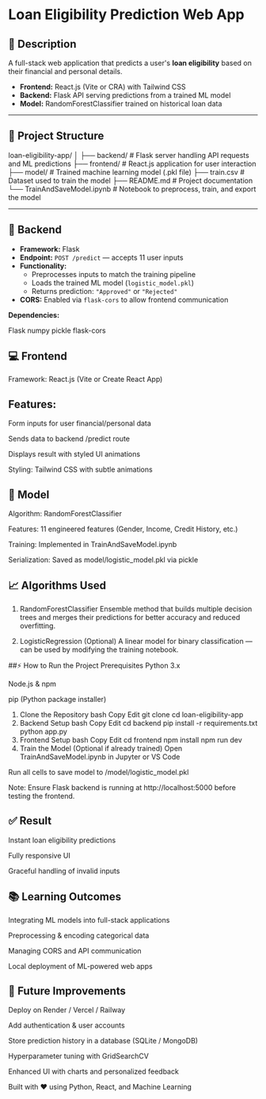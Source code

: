 # Loan Eligibility Prediction Web App

## 📌 Description
A full-stack web application that predicts a user's **loan eligibility** based on their financial and personal details.  
- **Frontend:** React.js (Vite or CRA) with Tailwind CSS  
- **Backend:** Flask API serving predictions from a trained ML model  
- **Model:** RandomForestClassifier trained on historical loan data  

---

## 📂 Project Structure
loan-eligibility-app/
│
├── backend/ # Flask server handling API requests and ML predictions
├── frontend/ # React.js application for user interaction
├── model/ # Trained machine learning model (.pkl file)
├── train.csv # Dataset used to train the model
├── README.md # Project documentation
└── TrainAndSaveModel.ipynb # Notebook to preprocess, train, and export the model


---

## 🔧 Backend
- **Framework:** Flask  
- **Endpoint:** `POST /predict` — accepts 11 user inputs  
- **Functionality:**
  - Preprocesses inputs to match the training pipeline  
  - Loads the trained ML model (`logistic_model.pkl`)  
  - Returns prediction: `"Approved"` or `"Rejected"`  
- **CORS:** Enabled via `flask-cors` to allow frontend communication  

**Dependencies:**

Flask
numpy
pickle
flask-cors
## 💻 Frontend
Framework: React.js (Vite or Create React App)

## Features:

Form inputs for user financial/personal data

Sends data to backend /predict route

Displays result with styled UI animations

Styling: Tailwind CSS with subtle animations

## 🧠 Model
Algorithm: RandomForestClassifier

Features: 11 engineered features (Gender, Income, Credit History, etc.)

Training: Implemented in TrainAndSaveModel.ipynb

Serialization: Saved as model/logistic_model.pkl via pickle

## 📈 Algorithms Used
1. RandomForestClassifier
Ensemble method that builds multiple decision trees and merges their predictions for better accuracy and reduced overfitting.

2. LogisticRegression (Optional)
A linear model for binary classification — can be used by modifying the training notebook.

##⚡ How to Run the Project
Prerequisites
Python 3.x

Node.js & npm

pip (Python package installer)

1. Clone the Repository
bash
Copy
Edit
git clone <your-repo-url>
cd loan-eligibility-app
2. Backend Setup
bash
Copy
Edit
cd backend
pip install -r requirements.txt
python app.py
3. Frontend Setup
bash
Copy
Edit
cd frontend
npm install
npm run dev
4. Train the Model (Optional if already trained)
Open TrainAndSaveModel.ipynb in Jupyter or VS Code

Run all cells to save model to /model/logistic_model.pkl

Note: Ensure Flask backend is running at http://localhost:5000 before testing the frontend.

## ✅ Result
Instant loan eligibility predictions

Fully responsive UI

Graceful handling of invalid inputs

## 📚 Learning Outcomes
Integrating ML models into full-stack applications

Preprocessing & encoding categorical data

Managing CORS and API communication

Local deployment of ML-powered web apps

## 🚀 Future Improvements
Deploy on Render / Vercel / Railway

Add authentication & user accounts

Store prediction history in a database (SQLite / MongoDB)

Hyperparameter tuning with GridSearchCV

Enhanced UI with charts and personalized feedback

Built with ❤️ using Python, React, and Machine Learning
